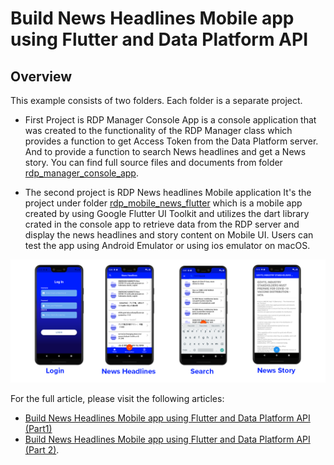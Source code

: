 # Build News Headlines Mobile app using Flutter and Data Platform API

## Overview

This example consists of two folders. Each folder is a separate project.

* First Project is RDP Manager Console App is a console application that was created to the functionality of the RDP Manager class which provides a function to get Access Token from the Data Platform  server. And to provide a function to search News headlines and get a News story. You can find full source files and documents from folder [rdp_manager_console_app](rdp_manager_console_app/).

* The second project is RDP News headlines Mobile application
It's the project under folder [rdp_mobile_news_flutter](rdp_mobile_news_flutter/) which is a mobile app created by using Google Flutter UI Toolkit and utilizes the dart library crated in the console app to retrieve data from the RDP server and display the news headlines and story content on Mobile UI. Users can test the app using Android Emulator or using ios emulator on macOS.

![screenshot](rdp_manager_console_app/images/coverpage_white_blue.png)

For the full article, please visit the following articles:
- [Build News Headlines Mobile app using Flutter and Data Platform API (Part1)](https://developers.lseg.com/en/article-catalog/article/build-news-headlines-mobile-app-using-flutter-and-rdp-part1)
- [Build News Headlines Mobile app using Flutter and Data Platform API (Part 2)](https://developers.lseg.com/en/article-catalog/article/build-news-headlines-mobile-app-using-flutter-and-rdpapi-part-2).
